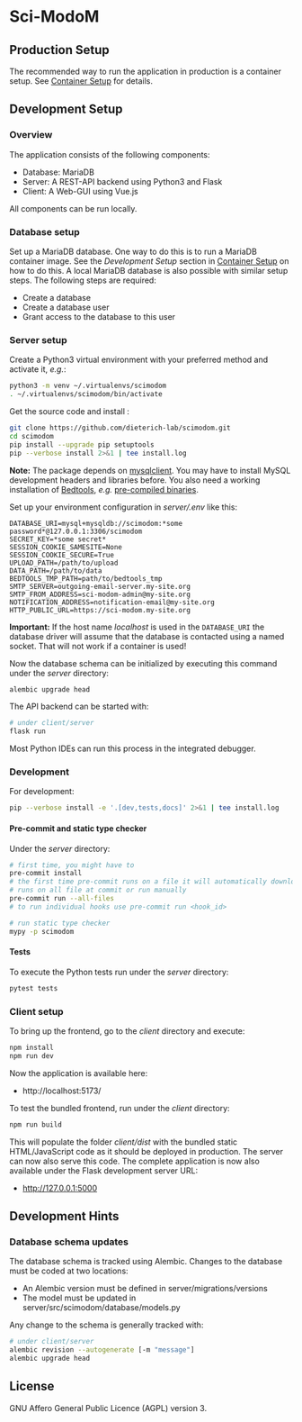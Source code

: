 # Sci-ModoM

## Production Setup

The recommended way to run the application in production is a container setup. See [Container Setup](docker/CONTAINER_SETUP.md) for details.

## Development Setup

### Overview

The application consists of the following components:

- Database: MariaDB
- Server: A REST-API backend using Python3 and Flask
- Client: A Web-GUI using Vue.js

All components can be run locally.

### Database setup

Set up a MariaDB database. One way to do this is to run a MariaDB container image. See the _Development Setup_ section in [Container Setup](docker/CONTAINER_SETUP.md) on how to do this. A local MariaDB database is also possible with similar setup steps. The following steps are required:

- Create a database
- Create a database user
- Grant access to the database to this user

### Server setup

Create a Python3 virtual environment with your preferred method and activate it, _e.g._:

```bash
python3 -m venv ~/.virtualenvs/scimodom
. ~/.virtualenvs/scimodom/bin/activate
```

Get the source code and install :

```bash
git clone https://github.com/dieterich-lab/scimodom.git
cd scimodom
pip install --upgrade pip setuptools
pip --verbose install 2>&1 | tee install.log
```

**Note:** The package depends on [mysqlclient](https://pypi.org/project/mysqlclient/). You may have to install MySQL development headers and
libraries before. You also need a working installation of [Bedtools](https://bedtools.readthedocs.io/en/latest/), _e.g._
[pre-compiled binaries](https://bedtools.readthedocs.io/en/latest/content/installation.html#downloading-a-pre-compiled-binary).

Set up your environment configuration in _server/.env_ like this:

```
DATABASE_URI=mysql+mysqldb://scimodom:*some password*@127.0.0.1:3306/scimodom
SECRET_KEY=*some secret*
SESSION_COOKIE_SAMESITE=None
SESSION_COOKIE_SECURE=True
UPLOAD_PATH=/path/to/upload
DATA_PATH=/path/to/data
BEDTOOLS_TMP_PATH=path/to/bedtools_tmp
SMTP_SERVER=outgoing-email-server.my-site.org
SMTP_FROM_ADDRESS=sci-modom-admin@my-site.org
NOTIFICATION_ADDRESS=notification-email@my-site.org
HTTP_PUBLIC_URL=https://sci-modom.my-site.org
```

**Important:** If the host name _localhost_ is used in the `DATABASE_URI` the database driver will assume that the database is contacted using a named
socket. That will not work if a container is used!

Now the database schema can be initialized by executing this command under the _server_ directory:

```bash
alembic upgrade head
```

The API backend can be started with:

```bash
# under client/server
flask run
```

Most Python IDEs can run this process in the integrated debugger.

### Development

For development:

```bash
pip --verbose install -e '.[dev,tests,docs]' 2>&1 | tee install.log
```

#### Pre-commit and static type checker

Under the _server_ directory:

```bash
# first time, you might have to
pre-commit install
# the first time pre-commit runs on a file it will automatically download, install, and run the hook
# runs on all file at commit or run manually
pre-commit run --all-files
# to run individual hooks use pre-commit run <hook_id>

# run static type checker
mypy -p scimodom
```

#### Tests

To execute the Python tests run under the _server_ directory:

```bash
pytest tests
```

### Client setup

To bring up the frontend, go to the _client_ directory and execute:

```bash
npm install
npm run dev
```

Now the application is available here:

- http://localhost:5173/

To test the bundled frontend, run under the _client_ directory:

```bash
npm run build
```

This will populate the folder _client/dist_ with the bundled static HTML/JavaScript code as it should be deployed in production.
The server can now also serve this code. The complete application is now also available under the Flask development server URL:

- http://127.0.0.1:5000

## Development Hints

### Database schema updates

The database schema is tracked using Alembic. Changes to the database must be coded at two locations:

- An Alembic version must be defined in server/migrations/versions
- The model must be updated in server/src/scimodom/database/models.py

Any change to the schema is generally tracked with:

```bash
# under client/server
alembic revision --autogenerate [-m "message"]
alembic upgrade head
```

## License

GNU Affero General Public Licence (AGPL) version 3.
